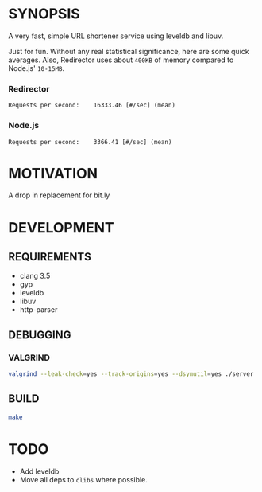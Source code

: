 # SYNOPSIS

A very fast, simple URL shortener service using leveldb and libuv.

Just for fun. Without any real statistical significance, here are 
some quick averages. Also, Redirector uses about `400KB` of memory
compared to Node.js' `10-15MB`.

### Redirector
```
Requests per second:    16333.46 [#/sec] (mean)
```

### Node.js
```
Requests per second:    3366.41 [#/sec] (mean)
```


# MOTIVATION

A drop in replacement for bit.ly

# DEVELOPMENT

## REQUIREMENTS

- clang 3.5
- gyp
- leveldb
- libuv
- http-parser

## DEBUGGING

### VALGRIND

```bash
valgrind --leak-check=yes --track-origins=yes --dsymutil=yes ./server
```

## BUILD

```bash
make
```

# TODO

- Add leveldb
- Move all deps to `clibs` where possible.

